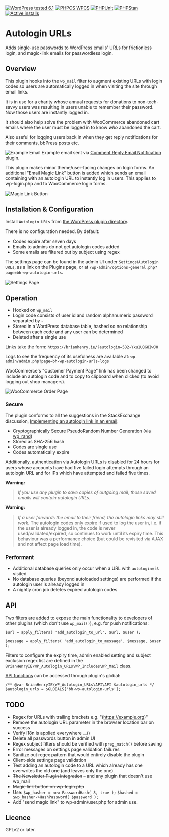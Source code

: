 [![WordPress tested 6.1](https://img.shields.io/badge/WordPress-v6.1%20tested-0073aa.svg)](https://wordpress.org/plugins/bh-wp-autologin-urls) [![PHPCS WPCS](https://img.shields.io/badge/PHPCS-WordPress%20Coding%20Standards-8892BF.svg)](https://github.com/WordPress-Coding-Standards/WordPress-Coding-Standards) [![PHPUnit ](.github/coverage.svg)](https://brianhenryie.github.io/bh-wp-autologin-urls/) [![PHPStan ](https://img.shields.io/badge/PHPStan-Level%208-2a5ea7.svg)](https://github.com/szepeviktor/phpstan-wordpress) [![Active installs](https://img.shields.io/badge/Active%20Installs-30%2B-ffb900.svg)](https://wordpress.org/plugins/bh-wp-autologin-urls/advanced/)

# Autologin URLs

Adds single-use passwords to WordPress emails' URLs for frictionless login, and magic-link emails for passwordless login. 

## Overview

This plugin hooks into the `wp_mail` filter to augment existing URLs with login codes so users are automatically logged in when visiting the site through email links.

It is in use for a charity whose annual requests for donations to non-tech-savvy users was resulting in users unable to remember their password. Now those users are instantly logged in.

It should also help solve the problem with WooCommerce abandoned cart emails where the user must be logged in to know _who_ abandoned the cart.

Also useful for logging users back in when they get reply notifications for their comments, bbPress posts etc.


![Example Email](./.wordpress-org/screenshot-1.png "BH WP Autologin URLs example email screenshot")
Example email sent via [Comment Reply Email Notification](https://wordpress.org/plugins/comment-reply-email-notification/) plugin.

This plugin makes minor theme/user-facing changes on login forms. An additional "Email Magic Link" button is added which sends an email containing with an autologin URL to instantly log in users. This applies to wp-login.php and to WooCommerce login forms.

![Magic Link Button](./.wordpress-org/wp-login-magic-link-sent.png "Additional Email Magic Link button added to wp-login.php")

## Installation & Configuration

Install `Autologin URLs` from [the WordPress plugin directory](https://wordpress.org/plugins/bh-wp-autologin-urls).

There is no configuration needed. By default:

* Codes expire after seven days
* Emails to admins do not get autologin codes added
* Some emails are filtered out by subject using regex

The settings page can be found in the admin UI under `Settings`/`Autologin URLs`, as a link on the Plugins page, or at `/wp-admin/options-general.php?page=bh-wp-autologin-urls`.

![Settings Page](./.wordpress-org/screenshot-2.png "BH WP Autologin URLs Settings Page screenshot")

## Operation

* Hooked on `wp_mail`
* Login code consists of user id and random alphanumeric password separated by `~`
* Stored in a WordPress database table, hashed so no relationship between each code and any user can be determined
* Deleted after a single use

Links take the form: `https://brianhenry.ie/?autologin=582~Yxu1UQG8IwJO`

Logs to see the frequency of its usefulness are available at: `wp-admin/admin.php?page=bh-wp-autologin-urls-logs`

WooCommerce's "Customer Payment Page" link has been changed to include an autologin code and to copy to clipboard when clicked (to avoid logging out shop managers).

![WooCommerce Order Page](./.wordpress-org/screenshot-3.gif "BH WP Autologin URLs WooCommerce Order Page screenshot")

### Secure

The plugin conforms to all the suggestions in the StackExchange discussion, [Implementing an autologin link in an email](https://security.stackexchange.com/questions/129846/implementing-an-autologin-link-in-an-email):

* Cryptographically Secure PseudoRandom Number Generation (via [wp_rand](https://core.trac.wordpress.org/ticket/28633))
* Stored as SHA-256 hash
* Codes are single use
* Codes automatically expire

Additionally, authentication via Autologin URLs is disabled for 24 hours for users whose accounts have had five failed login attempts through an autologin URL and for IPs which have attempted and failed five times.

**Warning:** 

> *If you use any plugin to save copies of outgoing mail, those saved emails will contain autologin URLs.*

**Warning:**

> *If a user forwards the email to their friend, the autologin links may still work.* The autologin codes only expire if used to log the user in, i.e. if the user is already logged in, the code is never used/validated/expired, so continues to work until its expiry time. This behaviour was a performance choice (but could be revisited via AJAX and not affect page load time). 

### Performant

* Additional database queries only occur when a URL with `autologin=` is visited
* No database queries (beyond autoloaded settings) are performed if the autologin user is already logged in
* A nightly cron job deletes expired autologin codes

## API

Two filters are added to expose the main functionality to developers of other plugins (which don't use `wp_mail()`), e.g. for push notifications:

```
$url = apply_filters( 'add_autologin_to_url', $url, $user );
```
```
$message = apply_filters( 'add_autologin_to_message', $message, $user );
```

Filters to configure the expiry time, admin enabled setting and subject exclusion regex list are defined in the `BrianHenryIE\WP_Autologin_URLs\WP_Includes\WP_Mail` class.

[API functions](https://github.com/BrianHenryIE/BH-WP-Autologin-URLs/blob/master/src/api/interface-api.php) can be accessed through plugin's global:

```
/** @var BrianHenryIE\WP_Autologin_URLs\API\API $autologin_urls */
$autologin_urls = $GLOBALS['bh-wp-autologin-urls'];
```

## TODO

* Regex for URLs with trailing brackets e.g. "(https://example.org)" 
* Remove the autologin URL parameter in the browser location bar on success
* Verify i18n is applied everywhere __()
* Delete all passwords button in admin UI
* Regex subject filters should be verified with `preg_match()` before saving
* Error messages on settings page validation failures
* Sanitize out regex pattern that would entirely disable the plugin
* Client-side settings page validation
* Test adding an autologin code to a URL which already has one overwrites the old one (and leaves only the one).
* ~~The Newsletter Plugin integration~~ – and any plugin that doesn't use wp_mail
* ~~Magic link button on wp-login.php~~
* Use:
      `$wp_hasher = new PasswordHash( 8, true );`
      `$hashed = $wp_hasher->HashPassword( $password );`
* Add "send magic link" to wp-admin/user.php for admin use.

## Licence

GPLv2 or later.